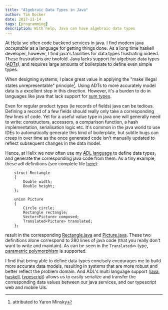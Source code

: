 ```yaml
---
title: "Algebraic Data Types in Java"
author: Tim Docker
date: 2017-11-14
tags: [programming]
description: With help, Java can have algebraic data types
---
```

At [Helix][hx] we often code backend services in java. I find modern
java _acceptable_ as a language for getting things done. As a long time
haskell developer, however, I find java's facilities for data types
frustrating indeed. These frustrations are twofold. Java lacks support
for algebraic data types ([ADTs][adts]), and requires large amounts of
boilerplate to define even simple types.

When designing systems, I place great value in applying the "make
illegal states unrepresentable" principle[^1]. Using
ADTs to more accurately model data is a excellent step in this
direction. However, it's a burden to do in languages like java that
lack support for [sum types][sumtypes].

Even for regular product types (ie records of fields) java can be
tedious. Defining a record of a few fields should really only take a
corresponding few lines of code. Yet for a useful value type in java
one will generally need to write: constructors, accessors, a
comparison function, a hash implementation, serialisation logic etc.
It's common in the java world to use IDEs to automatically generate
this kind of boilerplate, but subtle bugs can creep in over time as
the once generated code isn't manually updated to reflect subsequent
changes in the data model.

Hence, at Helix we now often use my [ADL language][adl] to define data
types, and generate the corresponding java code from them. As a tiny
example, these adl definitions (see complete file [here][adlexample]):

```
    struct Rectangle
    {
        Double width;
        Double height;
    };

    union Picture
    {
        Circle circle;
        Rectangle rectangle;
        Vector<Picture> composed;
        Translated<Picture> translated;
    };
```

result in the corresponding [Rectangle.java][rectjava] and
[Picture.java][picjava]. These two definitions alone correspond to 280
lines of java code (that you really don't want to write and
maintain). As can be seen in the `Translated<>` type, [parametric
polymorphism][parametricp] is supported.

I find that being able to define data types concisely encourages me to
build more accurate data models, resulting in systems that are more
robust and better reflect the problem domain. And ADL's multi language
support ([java][adljava], [haskell][adlhaskell],
[typescript][adltypescript]) allows us to easily serialize and
transfer the corresponding data values between our java services, and
our typescript web and mobile UIs.



[hx]:http://www.helixta.com.au/
[adts]:https://en.wikipedia.org/wiki/Algebraic_data_type
[sumtypes]: https://en.wikipedia.org/wiki/Tagged_union
[adl]:https://github.com/timbod7/adl
[adlexample]:https://github.com/timbod7/adl/blob/master/haskell/compiler/tests/demo1/input/picture.adl
[rectjava]:https://github.com/timbod7/adl/blob/master/haskell/compiler/tests/demo1/java-output/adl/picture/Rectangle.java
[picjava]:https://github.com/timbod7/adl/blob/master/haskell/compiler/tests/demo1/java-output/adl/picture/Translated.java
[adljava]:https://github.com/timbod7/adl/blob/master/doc/backend-java.md
[adlhaskell]:https://github.com/timbod7/adl/blob/master/doc/backend-haskell.md
[adltypescript]:https://github.com/timbod7/adl/blob/master/doc/backend-typescript.md
[parametricp]:https://en.wikipedia.org/wiki/Parametric_polymorphism
[^1]:attributed to Yaron Minsky
